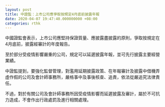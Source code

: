 ```yaml
---
layout: post
title: 中證監：上市公司應爭取按規定4月底前披露年報
date: 2020-04-07 19:47:40.000000000 +08:00
categories: rthk
---
```


中國證監會表示，上市公司應堅持保證質量、應披露盡披露的原則，爭取按規定在4月底前，披露經審計的年度報告。

至於部分受疫情影響嚴重的公司，規定可以延遲披露年報，並可先行披露主要經營業績。

中證監提到，要強化監督管理，對濫用延期披露政策、在年報審計及披露中借機弄虛作假的公司及會計師事務所，嚴格事中及事後核查、追責，依法從嚴追究法律責任。

不過，對於有關公司及會計師事務所因受疫情影響而延遲披露及審計，屬於不可抗力造成，不會作出行政處罰及進行相關處理。
